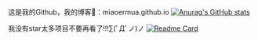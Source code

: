这是我的Github，我的博客👀：miaoermua.github.io
[![Anurag's GitHub stats](https://github-readme-stats.vercel.app/api?username=anuraghazra)](https://github.com/anuraghazra/github-readme-stats)

我没有star太多项目不要再看了!!!∑(ﾟДﾟノ)ノ
[![Readme Card](https://github.com/miaoermua/miaoermua.github.io)](https://miaoermua.github.io/)
